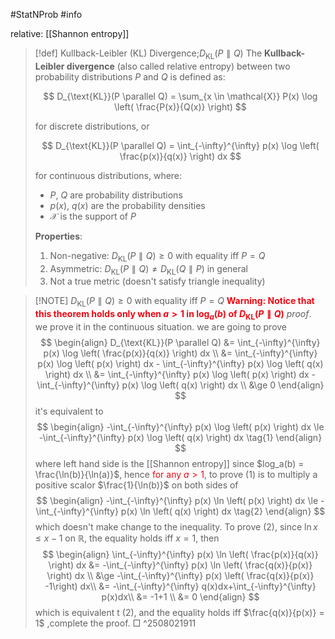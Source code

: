 #StatNProb #info 

relative: [[Shannon entropy]]

> [!def] Kullback-Leibler (KL) Divergence;$D_{\text{KL}}(P \parallel Q)$
> The **Kullback-Leibler divergence** (also called relative entropy) between two probability distributions $P$ and $Q$ is defined as:
> 
> $$ D_{\text{KL}}(P \parallel Q) = \sum_{x \in \mathcal{X}} P(x) \log \left( \frac{P(x)}{Q(x)} \right) $$
> 
> for discrete distributions, or
> 
> $$ D_{\text{KL}}(P \parallel Q) = \int_{-\infty}^{\infty} p(x) \log \left( \frac{p(x)}{q(x)} \right) dx $$
> 
> for continuous distributions, where:
> - $P$, $Q$ are probability distributions
> - $p(x)$, $q(x)$ are the probability densities
> - $\mathcal{X}$ is the support of $P$
> 
> **Properties**:
> 1. Non-negative: $D_{\text{KL}}(P \parallel Q) \geq 0$ with equality iff $P = Q$
> 2. Asymmetric: $D_{\text{KL}}(P \parallel Q) \neq D_{\text{KL}}(Q \parallel P)$ in general
> 3. Not a true metric (doesn't satisfy triangle inequality)

> [!NOTE] $D_{\text{KL}}(P \parallel Q) \geq 0$ with equality iff $P = Q$
> <span style="font-weight:bold; color:rgb(242, 7, 19)">Warning: Notice that this theorem holds only when $a > 1$ in $\log_a(b)$ of $D_{\text{KL}}(P \parallel Q)$</span>
> $proof.$
> we prove it in the continuous situation.
> we are going to prove
> $$
> \begin{align}
> D_{\text{KL}}(P \parallel Q)
> &= \int_{-\infty}^{\infty} p(x) \log \left( \frac{p(x)}{q(x)} \right) dx \\
> &= \int_{-\infty}^{\infty} p(x) \log \left( p(x) \right) dx - \int_{-\infty}^{\infty} p(x) \log \left( q(x) \right) dx \\
> &= \int_{-\infty}^{\infty} p(x) \log \left( p(x) \right) dx - \int_{-\infty}^{\infty} p(x) \log \left( q(x) \right) dx \\
> &\ge 0
> \end{align}
> $$
> it's equivalent to 
> $$
> \begin{align}
>-\int_{-\infty}^{\infty} p(x) \log \left( p(x) \right) dx \le -\int_{-\infty}^{\infty} p(x) \log \left( q(x) \right) dx \tag{1}
\end{align}
> $$
> where left hand side is the [[Shannon entropy]]
> since $log_a(b) = \frac{\ln(b)}{\ln(a)}$, hence <span style="color:rgb(242, 7, 19)">for any $a> 1$</span>, to prove (1) is to multiply a positive scalor $\frac{1}{\ln(b)}$ on both sides of 
> $$
> \begin{align}
> -\int_{-\infty}^{\infty} p(x) \ln \left( p(x) \right) dx \le -\int_{-\infty}^{\infty} p(x) \ln \left( q(x) \right) dx \tag{2}
\end{align}
> $$
> which doesn't make change to the inequality.
> To prove (2), since $\ln x \le x-1$ on $\mathbb{R}$, the equality holds iff $x=1$, then 
> $$
> \begin{align}
>\int_{-\infty}^{\infty} p(x) \ln \left( \frac{p(x)}{q(x)} \right) dx 
> &= -\int_{-\infty}^{\infty} p(x) \ln \left( \frac{q(x)}{p(x)} \right) dx \\
> &\ge -\int_{-\infty}^{\infty} p(x) \left( \frac{q(x)}{p(x)} -1\right) dx\\
> &= -\int_{-\infty}^{\infty} q(x)dx+\int_{-\infty}^{\infty} p(x)dx\\
> &= -1+1 \\
> &= 0
\end{align}
> $$
> which is equivalent t (2), and the equality holds iff $\frac{q(x)}{p(x)} = 1$ ,complete the proof. $\Box$
> ^2508021911

